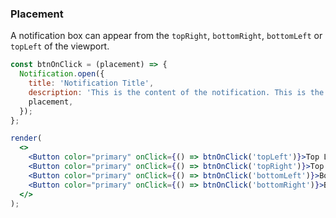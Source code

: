 ### Placement

A notification box can appear from the `topRight`, `bottomRight`, `bottomLeft` or `topLeft` of the viewport.

<!--start-code-->

```jsx
const btnOnClick = (placement) => {
  Notification.open({
    title: 'Notification Title',
    description: 'This is the content of the notification. This is the content of the notification.',
    placement,
  });
};

render(
  <>
    <Button color="primary" onClick={() => btnOnClick('topLeft')}>Top Left</Button>
    <Button color="primary" onClick={() => btnOnClick('topRight')}>Top Right</Button>
    <Button color="primary" onClick={() => btnOnClick('bottomLeft')}>Bottom Left</Button>
    <Button color="primary" onClick={() => btnOnClick('bottomRight')}>Bottom Right</Button>
  </>
);
```

<!--end-code-->
